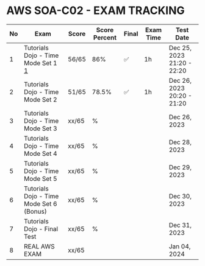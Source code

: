 # AWS SOA-C02 - EXAM TRACKING

| No  | Exam                                     | Score | Score Percent | Final | Exam Time | Test Date                  |
| --- | ---------------------------------------- | ----- | ------------- | ----- | --------- | -------------------------- |
| 1   | Tutorials Dojo - Time Mode Set 1 [1]     | 56/65 | 86%           | ✅    | 1h        | Dec 25, 2023 21:20 - 22:20 |
| 2   | Tutorials Dojo - Time Mode Set 2         | 51/65 | 78.5%         | ✅    | 1h        | Dec 26, 2023 20:20 - 21:20 |
| 3   | Tutorials Dojo - Time Mode Set 3         | xx/65 | %             |       |           | Dec 26, 2023               |
| 4   | Tutorials Dojo - Time Mode Set 4         | xx/65 | %             |       |           | Dec 28, 2023               |
| 5   | Tutorials Dojo - Time Mode Set 5         | xx/65 | %             |       |           | Dec 29, 2023               |
| 6   | Tutorials Dojo - Time Mode Set 6 (Bonus) | xx/65 | %             |       |           | Dec 30, 2023               |
| 7   | Tutorials Dojo - Final Test              | xx/65 | %             |       |           | Dec 31, 2023               |
| 8   | REAL AWS EXAM                            | xx/65 |               |       |           | Jan 04, 2024               |

<!-- [Catrill SOA-C02 Practice Exam]: https://learn.cantrill.io/courses/1032362/lectures/26901074 -->

[1]: https://portal.tutorialsdojo.com/courses/aws-certified-sysops-administrator-associate-practice-exams/
